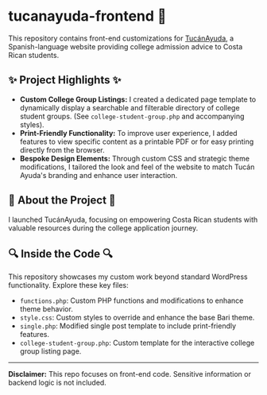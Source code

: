 # tucanayuda-frontend 🎨

This repository contains front-end customizations for [TucánAyuda](https://tucanayuda.com), a Spanish-language website providing college admission advice to Costa Rican students.

## ✨ Project Highlights ✨

* **Custom College Group Listings:** I created a dedicated page template to dynamically display a searchable and filterable directory of college student groups. (See `college-student-group.php` and accompanying styles).
* **Print-Friendly Functionality:**  To improve user experience, I added features to view specific content as a printable PDF or for easy printing directly from the browser.
* **Bespoke Design Elements:**  Through custom CSS and strategic theme modifications, I tailored the look and feel of the website to match Tucán Ayuda's branding and enhance user interaction.

##  🚀  About the Project  🚀

I launched TucánAyuda, focusing on empowering Costa Rican students with valuable resources during the college application journey.

## 🔍  Inside the Code 🔍

This repository showcases my custom work beyond standard WordPress functionality. Explore these key files:

* `functions.php`: Custom PHP functions and modifications to enhance theme behavior. 
* `style.css`: Custom styles to override and enhance the base Bari theme.
* `single.php`: Modified single post template to include print-friendly features.
* `college-student-group.php`:  Custom template for the interactive college group listing page. 

---
**Disclaimer:** This repo focuses on front-end code. Sensitive information or backend logic is not included. 
